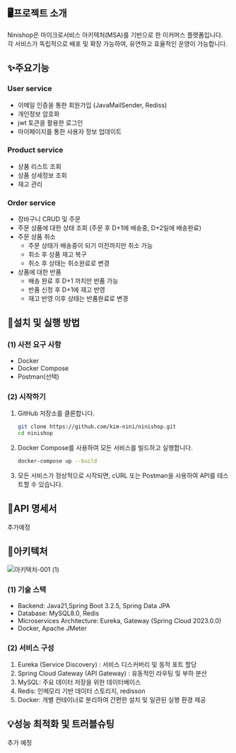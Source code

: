 ## 🖥️프로젝트 소개
Ninishop은 마이크로서비스 아키텍처(MSA)를 기반으로 한 이커머스 플랫폼입니다. <br>
각 서비스가 독립적으로 배포 및 확장 가능하여, 유연하고 효율적인 운영이 가능합니다.

## ✨주요기능
### User service
- 이메일 인증을 통한 회원가입 (JavaMailSender, Rediss)
- 개인정보 암호화
- jwt 토큰을 활용한 로그인
- 마이페이지를 통한 사용자 정보 업데이트

### Product service
- 상품 리스트 조회
- 상품 상세정보 조회
- 재고 관리

### Order service
- 장바구니 CRUD 및 주문
- 주문 상품에 대한 상태 조회 (주문 후 D+1에 배송중, D+2일에 배송완료)
- 주문 상품 취소
  - 주문 상태가 배송중이 되기 이전까지만 취소 가능
  - 취소 후 상품 재고 복구
  - 취소 후 상태는 취소완료로 변경
- 상품에 대한 반품
  - 배송 완료 후 D+1 까지만 반품 가능
  - 반품 신청 후 D+1에 재고 반영
  - 재고 반영 이후 상태는 반품완료로 변경


## 🚀설치 및 실행 방법
### (1) 사전 요구 사항
- Docker
- Docker Compose
- Postman(선택)

### (2) 시작하기
1. GitHub 저장소를 클론합니다.
   ```sh
   git clone https://github.com/kim-nini/ninishop.git
   cd ninishop
   ```
2. Docker Compose를 사용하여 모든 서비스를 빌드하고 실행합니다.
   ```sh
   docker-compose up --build
   ```
3. 모든 서비스가 정상적으로 시작되면, cURL 또는 Postman을 사용하여 API를 테스트할 수 있습니다.
  
## 📜API 명세서
 추가예정

## 📐아키텍처
![아키텍처-001 (1)](https://github.com/kim-nini/ninishop/assets/144877020/35075726-eecc-404f-be1f-f211d6270e24)
### (1) 기술 스택
- Backend: Java21,Spring Boot 3.2.5,  Spring Data JPA
- Database: MySQL8.0, Redis
- Microservices Architecture: Eureka, Gateway (Spring Cloud 2023.0.0)
- Docker, Apache JMeter
### (2) 서비스 구성
1. Eureka (Service Discovery) : 서비스 디스커버리 및 동적 포트 할당
2. Spring Cloud Gateway (API Gateway) : 유동적인 라우팅 및 부하 분산
3. MySQL: 주요 데이터 저장을 위한 데이터베이스
4. Redis: 인메모리 기반 데이터 스토리지, redisson
5. Docker: 개별 컨테이너로 분리하여 간편한 설치 및 일관된 실행 환경 제공

## 💡성능 최적화 및 트러블슈팅
추가 예정 



